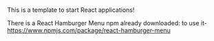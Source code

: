 This is a template to start React applications!

There is a React Hamburger Menu npm already downloaded:
to use it- https://www.npmjs.com/package/react-hamburger-menu